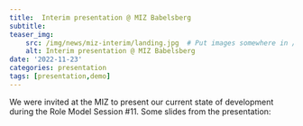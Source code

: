 ```yaml
---
title:  Interim presentation @ MIZ Babelsberg
subtitle: 
teaser_img:
    src: /img/news/miz-interim/landing.jpg  # Put images somewhere in /public/img/
    alt: Interim presentation @ MIZ Babelsberg
date: '2022-11-23'
categories: presentation
tags: [presentation,demo]
---
```


We were invited at the MIZ to present our current state of development during the Role Model Session #11. Some slides from the presentation: